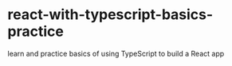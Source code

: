 # react-with-typescript-basics-practice
learn and practice basics of using TypeScript to build a React app
